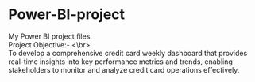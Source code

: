 # Power-BI-project
My Power BI project files.
<br>
Project Objective:-
<\br>
<br>
To develop a comprehensive credit 
card weekly dashboard that 
provides real-time insights into key 
performance metrics and trends, 
enabling stakeholders to monitor 
and analyze credit card operations 
effectively.
</br>
